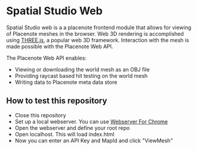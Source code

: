 # Spatial Studio Web

Spatial Studio web is a a placenote frontend module that allows for viewing of Placenote meshes in the browser. Web 3D rendering is accomplished using [THREE.js](https://threejs.org/), a popular web 3D framework. Interaction with the mesh is made possible with the Placenote Web API.

The Placenote Web API enables:
* Viewing or downloading the world mesh as an OBJ file
* Providing raycast based hit testing on the world mesh 
* Writing data to Placenote meta data store 


## How to test this repository

* Close this repository
* Set up a local webserver. You can use [Webserver For Chrome](https://chrome.google.com/webstore/detail/web-server-for-chrome/ofhbbkphhbklhfoeikjpcbhemlocgigb?hl=en)
* Open the webserver and define your root repo
* Open localhost. This will load index.html
* Now you can enter an API Key and MapId and click "ViewMesh"